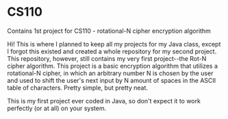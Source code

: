 # CS110
Contains 1st project for CS110 - rotational-N cipher encryption algorithm

Hi! This is where I planned to keep all my projects for my Java class, except I forgot this existed and created a whole repository for my second project.
This repository, however, still contains my very first project--the Rot-N cipher algorithm. This project is a basic encryption algorithm that utilizes a 
rotational-N cipher, in which an arbitrary number N is chosen by the user and used to shift the user's next input by N amount of spaces in the ASCII table 
of characters. Pretty simple, but pretty neat.

This is my first project ever coded in Java, so don't expect it to work perfectly (or at all) on your system.

